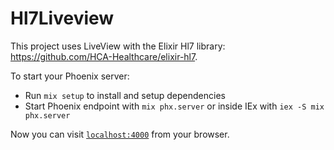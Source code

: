 # Hl7Liveview

This project uses LiveView with the Elixir Hl7 library: https://github.com/HCA-Healthcare/elixir-hl7.

To start your Phoenix server:

  * Run `mix setup` to install and setup dependencies
  * Start Phoenix endpoint with `mix phx.server` or inside IEx with `iex -S mix phx.server`

Now you can visit [`localhost:4000`](http://localhost:4000) from your browser.


